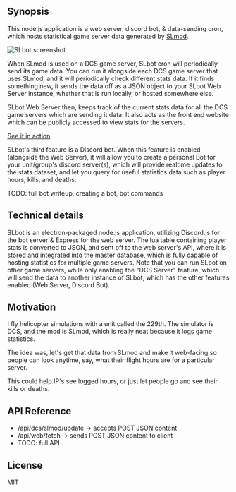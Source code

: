 ## Synopsis

This node.js application is a web server, discord bot, & data-sending cron, which hosts statistical game server data generated by [SLmod](https://github.com/mrSkortch/DCS-SLmod/tree/develop).

![SLbot screenshot](https://i.imgur.com/ZbcEkdw.png)

When SLmod is used on a DCS game server, SLbot cron will periodically send its game data.  You can run it alongside each DCS game server that uses SLmod, and it will periodically check different stats data.  If it finds something new, it sends the data off as a JSON object to your SLbot Web Server instance, whether that is run locally, or hosted somewhere else.

SLbot Web Server then, keeps track of the current stats data for all the DCS game servers which are sending it data. It also acts as the front end website which can be publicly accessed to view stats for the servers.

[See it in action](http://webdev.science:229)

SLbot's third feature is a Discord bot.  When this feature is enabled (alongside the Web Server), it will allow you to create a personal Bot for your unit/group's discord server(s), which will provide realtime updates to the stats dataset, and let you query for useful statistics data such as player hours, kills, and deaths.

TODO: full bot writeup, creating a bot, bot commands

## Technical details
SLbot is an electron-packaged node.js application, utilizing Discord.js for the bot server & Express for the web server.  The lua table containing player stats is converted to JSON, and sent off to the web server's API, where it is stored and integrated into the master database, which is fully capable of hosting statistics for multiple game servers.  Note that you can run SLbot on other game servers, while only enabling the "DCS Server" feature, which will send the data to another instance of SLbot, which has the other features enabled (Web Server, Discord Bot).

## Motivation

I fly helicopter simulations with a unit called the 229th. The simulator is DCS, and the mod is SLmod, which is really neat because it logs game statistics.

The idea was, let's get that data from SLmod and make it web-facing so people can look anytime, say, what their flight hours are for a particular server.

This could help IP's see logged hours, or just let people go and see their kills or deaths.


## API Reference

- /api/dcs/slmod/update -> accepts POST JSON content
- /api/web/fetch -> sends POST JSON content to client
- TODO: full API

## License

MIT
